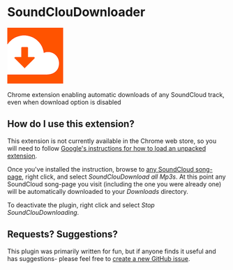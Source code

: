 # SoundClouDownloader
![alt text](https://raw.githubusercontent.com/bvaughn/SoundClouDownloader/master/icons/icon128.png "SoundClouDownloader")

Chrome extension enabling automatic downloads of any SoundCloud track, even when download option is disabled

## How do I use this extension?

This extension is not currently available in the Chrome web store, so you will need to follow [Google's instructions for how to load an unpacked extension](https://developer.chrome.com/extensions/getstarted#unpacked).

Once you've installed the instruction, browse to [any SoundCloud song-page](https://soundcloud.com/brianvaughn/burn-you-away), right click, and select *SoundClouDownload all Mp3s*. At this point any SoundCloud song-page you visit (including the one you were already one) will be automatically downloaded to your *Downloads* directory.

To deactivate the plugin, right click and select *Stop SoundClouDownloading*.

## Requests? Suggestions?

This plugin was primarily written for fun, but if anyone finds it useful and has suggestions- please feel free to [create a new GitHub issue](https://github.com/bvaughn/SoundClouDownloader/issues/new).
